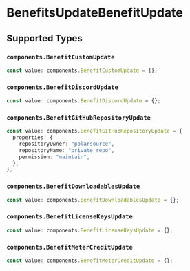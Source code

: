 # BenefitsUpdateBenefitUpdate


## Supported Types

### `components.BenefitCustomUpdate`

```typescript
const value: components.BenefitCustomUpdate = {};
```

### `components.BenefitDiscordUpdate`

```typescript
const value: components.BenefitDiscordUpdate = {};
```

### `components.BenefitGitHubRepositoryUpdate`

```typescript
const value: components.BenefitGitHubRepositoryUpdate = {
  properties: {
    repositoryOwner: "polarsource",
    repositoryName: "private_repo",
    permission: "maintain",
  },
};
```

### `components.BenefitDownloadablesUpdate`

```typescript
const value: components.BenefitDownloadablesUpdate = {};
```

### `components.BenefitLicenseKeysUpdate`

```typescript
const value: components.BenefitLicenseKeysUpdate = {};
```

### `components.BenefitMeterCreditUpdate`

```typescript
const value: components.BenefitMeterCreditUpdate = {};
```

